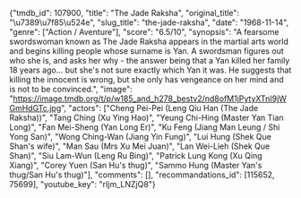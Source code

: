 {"tmdb_id": 107900, "title": "The Jade Raksha", "original_title": "\u7389\u7f85\u524e", "slug_title": "the-jade-raksha", "date": "1968-11-14", "genre": ["Action / Aventure"], "score": "6.5/10", "synopsis": "A fearsome swordswoman known as The Jade Raksha appears in the martial arts world and begins killing people whose surname is Yan. A swordsman figures out who she is, and asks her why - the answer being that a Yan killed her family 18 years ago... but she's not sure exactly which Yan it was. He suggests that killing the innocent is wrong, but she only has vengeance on her mind and is not to be convinced.", "image": "https://image.tmdb.org/t/p/w185_and_h278_bestv2/nd8ofM1jPytyXTnI9jWGmHdGTc.jpg", "actors": ["Cheng Pei-Pei (Leng Qiu Han (The Jade Raksha))", "Tang Ching (Xu Ying Hao)", "Yeung Chi-Hing (Master Yan Tian Long)", "Fan Mei-Sheng (Yan Long Er)", "Ku Feng (Jiang Man Leung / Shi Yong San)", "Wong Ching-Wan (Jiang Yin Fung)", "Lui Hung (Shek Que Shan's wife)", "Man Sau (Mrs Xu Mei Juan)", "Lan Wei-Lieh (Shek Que Shan)", "Siu Lam-Wun (Leng Ru Bing)", "Patrick Lung Kong (Xu Qing Xiang)", "Corey Yuen (San Hu's thug)", "Sammo Hung (Master Yan's thug/San Hu's thug)"], "comments": [], "recommandations_id": [115652, 75699], "youtube_key": "rIjm_LNZjQ8"}